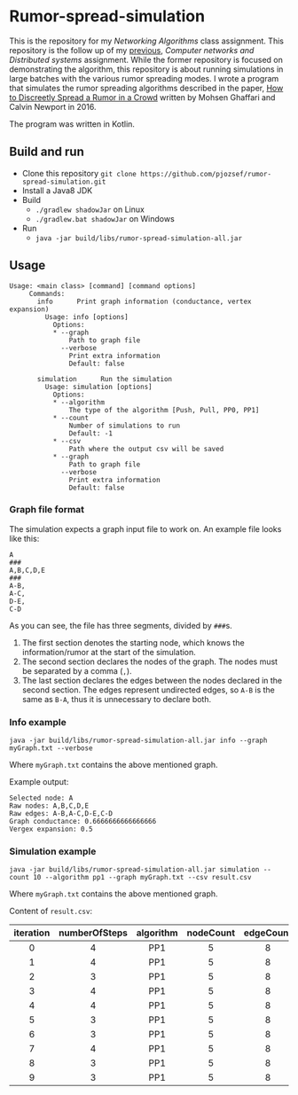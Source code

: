 # Rumor-spread-simulation
This is the repository for my *Networking Algorithms* class assignment. 
This repository is the follow up of my [previous](https://github.com/pjozsef/Rumor-FX), *Computer networks and Distributed systems* assignment.
While the former repository is focused on demonstrating the algorithm, this repository is about running simulations in large batches with the various rumor spreading modes.
I wrote a program that simulates the rumor spreading algorithms described in the paper, [How to Discreetly Spread a Rumor in a Crowd](http://people.cs.georgetown.edu/~cnewport/pubs/gn-disc2016.pdf) written by Mohsen Ghaffari and Calvin Newport in 2016.

The program was written in Kotlin.
 
## Build and run
* Clone this repository `git clone https://github.com/pjozsef/rumor-spread-simulation.git`
* Install a Java8 JDK
* Build
  * `./gradlew shadowJar` on Linux
  * `./gradlew.bat shadowJar` on Windows
* Run
  * `java -jar build/libs/rumor-spread-simulation-all.jar`

## Usage
```shell
Usage: <main class> [command] [command options]
     Commands:
       info      Print graph information (conductance, vertex expansion)
         Usage: info [options]
           Options:
           * --graph
               Path to graph file
             --verbose
               Print extra information
               Default: false
   
       simulation      Run the simulation
         Usage: simulation [options]
           Options:
           * --algorithm
               The type of the algorithm [Push, Pull, PP0, PP1]
           * --count
               Number of simulations to run
               Default: -1
           * --csv
               Path where the output csv will be saved
           * --graph
               Path to graph file
             --verbose
               Print extra information
               Default: false
```
### Graph file format
The simulation expects a graph input file to work on. An example file looks like this:
```
A
###
A,B,C,D,E
###
A-B,
A-C,
D-E,
C-D
```
As you can see, the file has three segments, divided by `###`s.
1) The first section denotes the starting node, which knows the information/rumor at the start of the simulation.
2) The second section declares the nodes of the graph. The nodes must be separated by a comma (`,`).
3) The last section declares the edges between the nodes declared in the second section. 
The edges represent undirected edges, so `A-B` is the same as `B-A`, thus it is unnecessary to declare both.

### Info example
`java -jar build/libs/rumor-spread-simulation-all.jar info --graph myGraph.txt --verbose`

Where `myGraph.txt` contains the above mentioned graph.

Example output:

```
Selected node: A
Raw nodes: A,B,C,D,E
Raw edges: A-B,A-C,D-E,C-D
Graph conductance: 0.6666666666666666
Vergex expansion: 0.5

```

### Simulation example
`java -jar build/libs/rumor-spread-simulation-all.jar simulation --count 10 --algorithm pp1 --graph myGraph.txt --csv result.csv`

Where `myGraph.txt` contains the above mentioned graph.

Content of `result.csv`:

|iteration|numberOfSteps|algorithm|nodeCount|edgeCount|vertexExpansion|graphConductance|
|:---:|:---:|:---:|:---:|:---:|:---:|:---:|
|0|4|PP1|5|8|0.5|0.6666666666666666|
|1|4|PP1|5|8|0.5|0.6666666666666666|
|2|3|PP1|5|8|0.5|0.6666666666666666|
|3|4|PP1|5|8|0.5|0.6666666666666666|
|4|4|PP1|5|8|0.5|0.6666666666666666|
|5|3|PP1|5|8|0.5|0.6666666666666666|
|6|3|PP1|5|8|0.5|0.6666666666666666|
|7|4|PP1|5|8|0.5|0.6666666666666666|
|8|3|PP1|5|8|0.5|0.6666666666666666|
|9|3|PP1|5|8|0.5|0.6666666666666666|

